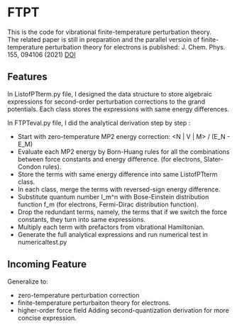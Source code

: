 # FTPT
This is the code for vibrational finite-temperature perturbation theory.  
The related paper is still in preparation and the parallel versioin of finite-temperature perturbation theory for electrons is published:
J. Chem. Phys. 155, 094106 (2021) [DOI](https://doi.org/10.1063/5.0061384)

## Features
In ListofPTterm.py file, I designed the data structure to store algebraic expressions for second-order perturbation corrections to the grand potentials.
Each class stores the expressions with same energy differences. 

In FTPTeval.py file, I did the analytical derivation step by step :
* Start with zero-temperature MP2 energy correction: <N | V | M> / (E_N - E_M)
* Evaluate each MP2 energy by Born-Huang rules for all the combinations between force constants and energy difference. (for electrons, Slater-Condon rules).
* Store the terms with same energy difference into same ListofPTterm class.
* In each class, merge the terms with reversed-sign energy difference.
* Substitute quantum number I_m^n with Bose-Einstein distribution function f_m (for electrons, Fermi-Dirac distribution function).
* Drop the redundant terms, namely, the terms that if we switch the force constants, they turn into same expressions.
* Multiply each term with prefactors from vibrational Hamiltonian.
* Generate the full analytical expressions and run numerical test in numericaltest.py

## Incoming Feature
Generalize to:
* zero-temperature perturbation correction
* finite-temperature perturbaiton theory for electrons.
* higher-order force field
Adding second-quantization derivation for more concise expression.
